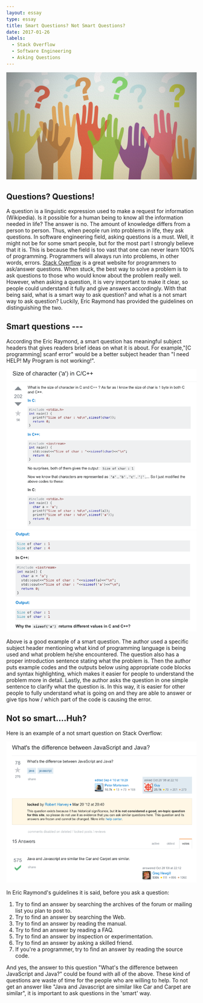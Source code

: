 ```yaml
---
layout: essay
type: essay
title: Smart Questions? Not Smart Questions?
date: 2017-01-26
labels:
  - Stack Overflow
  - Software Engineering
  - Asking Questions
---
```


<img class="ui medium left floated image" src="../images/hands.png">

## Questions? Questions!

A question is a linguistic expression used to make a request for information (Wikipedia). Is it possible for a human being to know all the information needed in life? The answer is no. The amount of knowledge differs from a person to person. Thus, when people run into problems in life, they ask questions. In software engineering field, asking questions is a must. Well, it might not be for some smart people, but for the most part I strongly believe that it is. This is because the field is too vast that one can never learn 100% of programming. Programmers will always run into problems, in other words, errors. [Stack Overflow](www.stackoverflow.com) is a great website for programmers to ask/answer questions. When stuck, the best way to solve a problem is to ask questions to those who would know about the problem really well. However, when asking a question, it is very important to make it clear, so people could understand it fully and give answers accordingly. With that being said, what is a smart way to ask question? and what is a not smart way to ask question? Luckily, Eric Raymond has provided the guidelines on distinguishing the two.

## Smart questions ---

According the Eric Raymond, a smart question has meaningful subject headers that gives readers brief ideas on what it is about. For example,"[C programming] scanf error" would be a better subject header than "I need HELP! My Program is not working!". 

<img class="center" src="../images/smart1.png">

<img class="center" src="../images/smart2.png">

Above is a good example of a smart question. The author used a specific subject header mentioning what kind of programming language is being used and what problem he/she encountered. The question also has a proper introduction sentence stating what the problem is. Then the author puts example codes and the outputs below using appropriate code blocks and syntax highlighting, which makes it easier for people to understand the problem more in detail. Lastly, the author asks the question in one simple sentence to clarify what the question is. In this way, it is easier for other people to fully understand what is going on and they are able to answer or give tips how / which part of the code is causing the error.

## Not so smart....Huh?

Here is an example of a not smart question on Stack Overflow:

<img class="center" src="../images/notsmart.png">

In Eric Raymond's guidelines it is said, before you ask a question:

1. Try to find an answer by searching the archives of the forum or mailing list you plan to post to.
2. Try to find an answer by searching the Web.
3. Try to find an answer by reading the manual.
4. Try to find an answer by reading a FAQ.
5. Try to find an answer by inspection or experimentation.
6. Try to find an answer by asking a skilled friend.
7. If you're a programmer, try to find an answer by reading the source code.

And yes, the answer to this question "What's the difference between JavaScript and Java?" could be found with all of the above. 
These kind of questions are waste of time for the people who are willing to help. To not get an answer like "Java and Javascript are similar like Car and Carpet are similar", it is important to ask questions in the 'smart' way.

